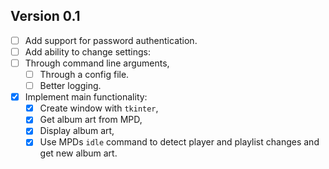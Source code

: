 ## Version 0.1

- [ ] Add support for password authentication.
- [ ] Add ability to change settings:
- [ ] Through command line arguments,
	- [ ] Through a config file.
	- [ ] Better logging.
- [x] Implement main functionality:
	- [x] Create window with `tkinter`,
	- [x] Get album art from MPD,
	- [x] Display album art,
	- [x] Use MPDs `idle` command to detect player and playlist changes
	and get new album art.
